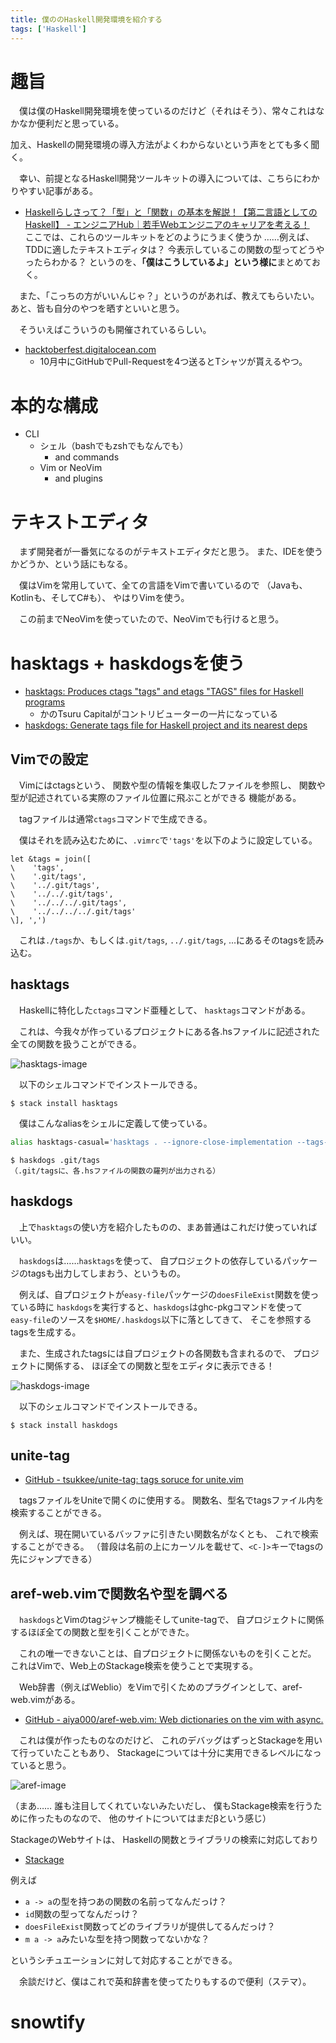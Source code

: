 ```yaml
---
title: 僕ののHaskell開発環境を紹介する
tags: ['Haskell']
---
```

# 趣旨
　僕は僕のHaskell開発環境を使っているのだけど（それはそう）、常々これはなかなか便利だと思っている。

加え、Haskellの開発環境の導入方法がよくわからないという声をとても多く聞く。

　幸い、前提となるHaskell開発ツールキットの導入については、こちらにわかりやすい記事がある。

- [Haskellらしさって？「型」と「関数」の基本を解説！【第二言語としてのHaskell】 - エンジニアHub｜若手Webエンジニアのキャリアを考える！](https://employment.en-japan.com/engineerhub/entry/2017/08/25/110000) 
　ここでは、これらのツールキットをどのようにうまく使うか
……例えば、TDDに適したテキストエディタは？
今表示しているこの関数の型ってどうやったらわかる？
というのを、**「僕はこうしているよ」という様に**まとめておく。

　また、「こっちの方がいいんじゃ？」というのがあれば、教えてもらいたい。
あと、皆も自分のやつを晒すといいと思う。

　そういえばこういうのも開催されているらしい。

- [hacktoberfest.digitalocean.com](https://hacktoberfest.digitalocean.com/)
    - 10月中にGitHubでPull-Requestを4つ送るとTシャツが貰えるやつ。


# 本的な構成

- CLI
    - シェル（bashでもzshでもなんでも）
        - and commands
    - Vim or NeoVim
        - and plugins


# テキストエディタ
　まず開発者が一番気になるのがテキストエディタだと思う。
また、IDEを使うかどうか、という話にもなる。

　僕はVimを常用していて、全ての言語をVimで書いているので
（Javaも、Kotlinも、そしてC#も）、
やはりVimを使う。

　この前までNeoVimを使っていたので、NeoVimでも行けると思う。


# hasktags + haskdogsを使う

- [hasktags: Produces ctags &quot;tags&quot; and etags &quot;TAGS&quot; files for Haskell programs](https://hackage.haskell.org/package/hasktags)
    - かのTsuru Capitalがコントリビューターの一片になっている
- [haskdogs: Generate tags file for Haskell project and its nearest deps](https://hackage.haskell.org/package/haskdogs)


## Vimでの設定
　Vimにはctagsという、
関数や型の情報を集収したファイルを参照し、
関数や型が記述されている実際のファイル位置に飛ぶことができる
機能がある。

　tagファイルは通常`ctags`コマンドで生成できる。

　僕はそれを読み込むために、`.vimrc`で`'tags'`を以下のように設定している。

```vim
let &tags = join([
\    'tags',
\    '.git/tags',
\    '../.git/tags',
\    '../../.git/tags',
\    '../../../.git/tags',
\    '../../../../.git/tags'
\], ',')
```

　これは`./tags`か、もしくは`.git/tags`, `../.git/tags`, ...にあるそのtagsを読み込む。


## hasktags
　Haskellに特化した`ctags`コマンド亜種として、
`hasktags`コマンドがある。

　これは、今我々が作っているプロジェクトにある各.hsファイルに記述された
全ての関数を扱うことができる。

![hasktags-image](/2017-10-01-summary-haskell-env/hasktags-image.png)

　以下のシェルコマンドでインストールできる。

```console
$ stack install hasktags
```

　僕はこんなaliasをシェルに定義して使っている。

```sh
alias hasktags-casual='hasktags . --ignore-close-implementation --tags-absolute --ctags -f'
```

```console
$ haskdogs .git/tags
（.git/tagsに、各.hsファイルの関数の羅列が出力される）
```


## haskdogs
　上で`hasktags`の使い方を紹介したものの、まあ普通はこれだけ使っていればいい。

　`haskdogs`は……`hasktags`を使って、
自プロジェクトの依存しているパッケージのtagsも出力してしまおう、というもの。

　例えば、自プロジェクトが`easy-file`パッケージの`doesFileExist`関数を使っている時に
`haskdogs`を実行すると、`haskdogs`はghc-pkgコマンドを使って
`easy-file`のソースを`$HOME/.haskdogs`以下に落としてきて、
そこを参照するtagsを生成する。

　また、生成されたtagsには自プロジェクトの各関数も含まれるので、
プロジェクトに関係する、
ほぼ全ての関数と型をエディタに表示できる！

![haskdogs-image](/2017-10-01-summary-haskell-env/haskdogs-image.png)

　以下のシェルコマンドでインストールできる。

```console
$ stack install haskdogs
```


## unite-tag

- [GitHub - tsukkee/unite-tag: tags soruce for unite.vim](https://github.com/tsukkee/unite-tag)

　tagsファイルをUniteで開くのに使用する。
関数名、型名でtagsファイル内を検索することができる。

　例えば、現在開いているバッファに引きたい関数名がなくとも、
これで検索することができる。
（普段は名前の上にカーソルを載せて、`<C-]>`キーでtagsの先にジャンプできる）


## aref-web.vimで関数名や型を調べる
　`haskdogs`とVimのtagジャンプ機能そしてunite-tagで、
自プロジェクトに関係するほぼ全ての関数と型を引くことができた。

　これの唯一できないことは、自プロジェクトに関係ないものを引くことだ。
これはVimで、Web上のStackage検索を使うことで実現する。

　Web辞書（例えばWeblio）をVimで引くためのプラグインとして、aref-web.vimがある。

- [GitHub - aiya000/aref-web.vim: Web dictionaries on the vim with async.](https://github.com/aiya000/aref-web.vim)

　これは僕が作ったものなのだけど、
これのデバッグはずっとStackageを用いて行っていたこともあり、
Stackageについては十分に実用できるレベルになっていると思う。

![aref-image](/2017-10-01-summary-haskell-env/aref-image.png)

（まあ……
誰も注目してくれていないみたいだし、
僕もStackage検索を行うために作ったものなので、
他のサイトについてはまだβという感じ）

StackageのWebサイトは、
Haskellの関数とライブラリの検索に対応しており

- [Stackage](https://www.stackage.org/)

例えば

- `a -> a`の型を持つあの関数の名前ってなんだっけ？
- `id`関数の型ってなんだっけ？
- `doesFileExist`関数ってどのライブラリが提供してるんだっけ？
- `m a -> a`みたいな型を持つ関数ってないかな？

というシチュエーションに対して対応することができる。

　余談だけど、僕はこれで英和辞書を使ってたりもするので便利（ステマ）。


# snowtify
